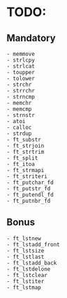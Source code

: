 # TODO:
## Mandatory
	- memmove
	- strlcpy
	- strlcat
	- toupper
	- tolower
	- strchr
	- strrchr
	- strncmp
	- memchr
	- memcmp
	- strnstr
	- atoi
	- calloc
	- strdup
	- ft_substr
	- ft_strjoin
	- ft_strtrim
	- ft_split
	- ft_itoa
	- ft_strmapi
	- ft_striteri
	- ft_putchar_fd
	- ft_putstr_fd
	- ft_putendl_fd
	- ft_putnbr_fd
## Bonus
	- ft_lstnew
	- ft_lstadd_front
	- ft_lstsize
	- ft_lstlast
	- ft_lstadd_back
	- ft_lstdelone
	- ft_lstclear
	- ft_lstiter
	- ft_lstmap